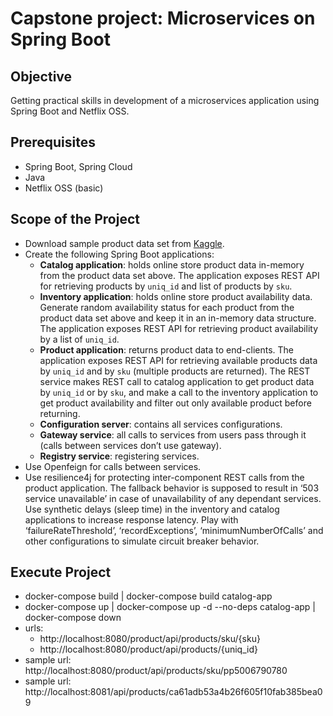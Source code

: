 # Capstone project: Microservices on Spring Boot

## Objective
Getting practical skills in development of a microservices application using Spring Boot and Netflix OSS.

## Prerequisites
- Spring Boot, Spring Cloud
- Java
- Netflix OSS (basic)

## Scope of the Project
- Download sample product data set from [Kaggle](https://www.kaggle.com/PromptCloudHQ/all-jc-penny-products).
- Create the following Spring Boot applications:
  - **Catalog application**: holds online store product data in-memory from the product data set above. The application exposes REST API for retrieving products by `uniq_id` and list of products by `sku`.
  - **Inventory application**: holds online store product availability data. Generate random availability status for each product from the product data set above and keep it in an in-memory data structure. The application exposes REST API for retrieving product availability by a list of `uniq_id`.
  - **Product application**: returns product data to end-clients. The application exposes REST API for retrieving available products data by `uniq_id` and by `sku` (multiple products are returned). The REST service makes REST call to catalog application to get product data by `uniq_id` or by `sku`, and make a call to the inventory application to get product availability and filter out only available product before returning.
  - **Configuration server**: contains all services configurations.
  - **Gateway service**: all calls to services from users pass through it (calls between services don’t use gateway).
  - **Registry service**: registering services.
- Use Openfeign for calls between services.
- Use resilience4j for protecting inter-component REST calls from the product application. The fallback behavior is supposed to result in ‘503 service unavailable’ in case of unavailability of any dependant services. Use synthetic delays (sleep time) in the inventory and catalog applications to increase response latency. Play with ‘failureRateThreshold’, ‘recordExceptions’, ‘minimumNumberOfCalls’ and other configurations to simulate circuit breaker behavior.

## Execute Project

- docker-compose build | docker-compose build catalog-app
- docker-compose up | docker-compose up -d --no-deps catalog-app | docker-compose down
- urls: 
  - http://localhost:8080/product/api/products/sku/{sku}
  - http://localhost:8080/product/api/products/{uniq_id}
- sample url: http://localhost:8080/product/api/products/sku/pp5006790780
- sample url: http://localhost:8081/api/products/ca61adb53a4b26f605f10fab385bea09



